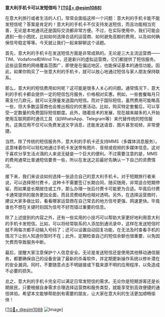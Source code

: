 **意大利手机卡可以发短信吗？[[TG💪+ @esim1088](https://t.me/s/esim1088)]**

在意大利旅行或者生活的人们，常常会面临这样一个问题：意大利的手机卡能不能发短信呢？答案是肯定的！意大利的手机卡不仅支持发送短信，而且功能相当完善，无论是本地通讯还是国际交流都非常方便。不过，在实际使用中，我们可能会遇到一些小困扰，比如如何选择合适的运营商、如何避免高额的费用，以及如何确保信号稳定等等。今天就让我们一起来聊聊这个话题。

首先，意大利的手机卡在发送短信方面是非常成熟的。无论是三大主流运营商——TIM、Vodafone和Wind Tre，还是新兴的虚拟运营商，它们都提供了短信服务。这些运营商的网络覆盖范围广，即使是在偏远地区，也能保证基本的通信功能。因此，如果你购买了一张意大利的手机卡，就可以放心地通过短信与家人朋友保持联系。

那么，意大利的短信费用如何呢？这可能是很多人关心的问题。通常情况下，意大利的手机卡都会提供一定的短信包月服务，价格相对实惠。例如，一些套餐每月只需支付几欧元，就可以无限量发送国内短信。而对于国际短信，虽然费用可能略高一些，但大多数运营商也会推出相应的优惠活动。比如，购买特定套餐后，可以享受一定数量的免费国际短信额度。此外，随着技术的发展，现在越来越多的人开始使用互联网即时通讯工具（如WhatsApp、Telegram等）来代替传统的短信服务。这类应用不仅可以免费发送文字消息，还能发送语音、图片甚至视频，非常便捷。

当然，除了传统的短信服务外，意大利的手机卡还支持MMS（多媒体消息服务）。这意味着你可以轻松地通过手机卡发送带有图片、音频或视频的多媒体信息。这对于喜欢分享生活点滴的人来说无疑是一个巨大的便利。不过需要注意的是，MMS的费用通常比普通短信要贵一些，所以在发送之前最好先确认一下自己的资费情况。

接下来，我们来谈谈如何选择一张适合自己的意大利手机卡。对于短期旅行者来说，可以选择预付费卡，这种卡不需要签订长期合同，随买随用，非常适合短期停留。而如果是长期居住或工作，那么办理一张后付费卡可能更为合适。毕竟后付费卡通常提供的服务更加全面，而且资费结构也相对透明。另外，在选择运营商时，建议大家多做比较，看看哪家运营商在自己常去的地方信号更强、网速更快。毕竟谁也不想在关键时刻因为信号不好而错过重要的信息。

除了上述提到的内容之外，还有一些实用的小技巧可以帮助大家更好地利用意大利的手机卡发短信。比如，可以将经常联系的人添加到通讯录中，这样在发送短信时就不用每次都手动输入号码了；还可以设置自动回复功能，在无法及时查看手机的情况下让别人知道你暂时不在；此外，定期检查自己的短信余额也很重要，以免因欠费而导致服务中断。

最后，提醒大家注意保护个人信息安全。无论是发送短信还是使用其他移动通信服务，都要确保自己的设备安装了最新的杀毒软件，并定期更新操作系统以修补潜在的安全漏洞。同时，不要随意点击不明链接或下载来源不明的应用程序，以免造成不必要的损失。

总之，意大利的手机卡完全可以满足日常发短信的需求。无论你是短期游客还是长期居民，只要根据自身需求合理选择运营商和服务类型，就能享受到高效便捷的通信体验。希望本文能够帮助到有需要的朋友，让大家在意大利的生活更加顺畅愉快！

[[TG💪+ @esim1088](https://t.me/s/esim1088) ![Image](https://i.postimg.cc/4NQfJmqS/Snipaste-2025-05-13-00-14-12.png)]